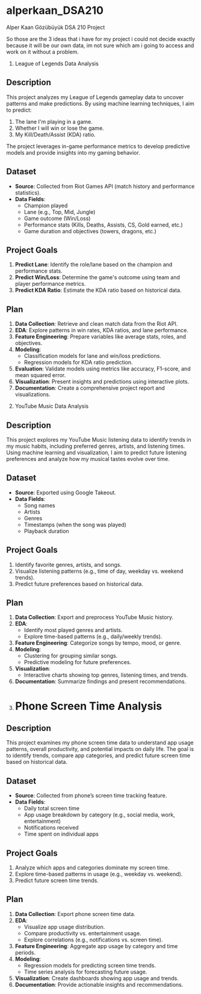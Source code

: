 # alperkaan_DSA210
Alper Kaan Gözübüyük DSA 210 Project

So those are the 3 ideas that i have for my project i could not decide exactly because it will be our own data, im not sure which am i going to access and work on it without a problem.

1) League of Legends Data Analysis

## Description
This project analyzes my League of Legends gameplay data to uncover patterns and make predictions. By using machine learning techniques, I aim to predict:
1. The lane I'm playing in a game.
2. Whether I will win or lose the game.
3. My Kill/Death/Assist (KDA) ratio.

The project leverages in-game performance metrics to develop predictive models and provide insights into my gaming behavior.

## Dataset
- **Source**: Collected from Riot Games API (match history and performance statistics).
- **Data Fields**:
  - Champion played
  - Lane (e.g., Top, Mid, Jungle)
  - Game outcome (Win/Loss)
  - Performance stats (Kills, Deaths, Assists, CS, Gold earned, etc.)
  - Game duration and objectives (towers, dragons, etc.)

## Project Goals
1. **Predict Lane**: Identify the role/lane based on the champion and performance stats.
2. **Predict Win/Loss**: Determine the game's outcome using team and player performance metrics.
3. **Predict KDA Ratio**: Estimate the KDA ratio based on historical data.

## Plan
1. **Data Collection**: Retrieve and clean match data from the Riot API.
2. **EDA**: Explore patterns in win rates, KDA ratios, and lane performance.
3. **Feature Engineering**: Prepare variables like average stats, roles, and objectives.
4. **Modeling**:
   - Classification models for lane and win/loss predictions.
   - Regression models for KDA ratio prediction.
5. **Evaluation**: Validate models using metrics like accuracy, F1-score, and mean squared error.
6. **Visualization**: Present insights and predictions using interactive plots.
7. **Documentation**: Create a comprehensive project report and visualizations.


2) YouTube Music Data Analysis

## Description
This project explores my YouTube Music listening data to identify trends in my music habits, including preferred genres, artists, and listening times. Using machine learning and visualization, I aim to predict future listening preferences and analyze how my musical tastes evolve over time.

## Dataset
- **Source**: Exported using Google Takeout.
- **Data Fields**:
  - Song names
  - Artists
  - Genres
  - Timestamps (when the song was played)
  - Playback duration

## Project Goals
1. Identify favorite genres, artists, and songs.
2. Visualize listening patterns (e.g., time of day, weekday vs. weekend trends).
3. Predict future preferences based on historical data.

## Plan
1. **Data Collection**: Export and preprocess YouTube Music history.
2. **EDA**:
   - Identify most played genres and artists.
   - Explore time-based patterns (e.g., daily/weekly trends).
3. **Feature Engineering**: Categorize songs by tempo, mood, or genre.
4. **Modeling**:
   - Clustering for grouping similar songs.
   - Predictive modeling for future preferences.
5. **Visualization**:
   - Interactive charts showing top genres, listening times, and trends.
6. **Documentation**: Summarize findings and present recommendations.

3) # Phone Screen Time Analysis

## Description
This project examines my phone screen time data to understand app usage patterns, overall productivity, and potential impacts on daily life. The goal is to identify trends, compare app categories, and predict future screen time based on historical data.

## Dataset
- **Source**: Collected from phone’s screen time tracking feature.
- **Data Fields**:
  - Daily total screen time
  - App usage breakdown by category (e.g., social media, work, entertainment)
  - Notifications received
  - Time spent on individual apps

## Project Goals
1. Analyze which apps and categories dominate my screen time.
2. Explore time-based patterns in usage (e.g., weekday vs. weekend).
3. Predict future screen time trends.

## Plan
1. **Data Collection**: Export phone screen time data.
2. **EDA**:
   - Visualize app usage distribution.
   - Compare productivity vs. entertainment usage.
   - Explore correlations (e.g., notifications vs. screen time).
3. **Feature Engineering**: Aggregate app usage by category and time periods.
4. **Modeling**:
   - Regression models for predicting screen time trends.
   - Time series analysis for forecasting future usage.
5. **Visualization**: Create dashboards showing app usage and trends.
6. **Documentation**: Provide actionable insights and recommendations.
